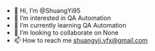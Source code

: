 - 👋 Hi, I’m @ShuangYi95
- 👀 I’m interested in QA Automation
- 🌱 I’m currently learning QA Automation
- 💞️ I’m looking to collaborate on None
- 📫 How to reach me shuangyii.vfx@gmail.com

<!---
ShuangYi95/ShuangYi95 is a ✨ special ✨ repository because its `README.md` (this file) appears on your GitHub profile.
You can click the Preview link to take a look at your changes.
--->
